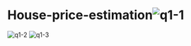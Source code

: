 # House-price-estimation![q1-1](https://user-images.githubusercontent.com/107837976/187187191-371bfd3f-9b38-445f-94f5-e1b344bb8c49.JPG)
![q1-2](https://user-images.githubusercontent.com/107837976/187187198-0f2d6a95-8669-4329-ab3f-9e119eaf4ca8.JPG)
![q1-3](https://user-images.githubusercontent.com/107837976/187187201-35eb66da-e22f-4a13-b997-f14303c4aa50.JPG)
